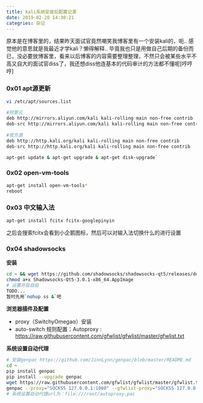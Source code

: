 ```yaml
---
title: kali系统安装后配置记录
date: 2019-02-20 14:30:21
categries: 杂记
---
```


原本是在博客里的，结果昨天面试官竟然嘲笑我博客里有一个安装kali的，呃.. 感觉他的意思就是我最近才学kali？懒得解释.. 毕竟我也只是用做自己后期的备份而已，没必要放博客里，看来以后博客的内容需要整理整理，不然只会被某些水平不高又自大的面试官diss了，我还想diss他连基本的代码审计的方法都不懂呢[哼哼哼]

### 0x01 apt源更新

```bash
vi /etc/apt/sources.list 
 
#阿里云
deb http://mirrors.aliyun.com/kali kali-rolling main non-free contrib
deb-src http://mirrors.aliyun.com/kali kali-rolling main non-free contrib
 
#官方源
deb http://http.kali.org/kali kali-rolling main non-free contrib
deb-src http://http.kali.org/kali kali-rolling main non-free contrib

apt-get update & apt-get upgrade & apt-get disk-upgrade`
```

### 0x02 open-vm-tools
```bash
apt-get install open-vm-tools*
reboot
```

### 0x03 中文输入法
```shell
apt-get install fcitx fcitx-googlepinyin
```
之后会搜索fcitx会看到小企鹅图标，然后可以对输入法切换什么的进行设置

### 0x04 shadowsocks 
**安装**  

```bash
cd ~ && wget https://github.com/shadowsocks/shadowsocks-qt5/releases/download/v3.0.1/Shadowsocks-Qt5-3.0.1-x86_64.AppImage
chmod a+x Shadowsocks-Qt5-3.0.1-x86_64.AppImage
# 设置开启自启
TODO...
暂时先用`nohup ss &`吧
```
**浏览器插件及配置**   

- proxy（SwitchyOmegaα）安装
- auto-switch 规则配置：Autoproxy : https://raw.githubusercontent.com/gfwlist/gfwlist/master/gfwlist.txt

**系统设置自动代理**   

```bash
# 安装genpac https://github.com/JinnLynn/genpac/blob/master/README.md  
cd ~
pip install genpac
pip install --upgrade genpac
wget https://raw.githubusercontent.com/gfwlist/gfwlist/master/gfwlist.txt
genpac --proxy="SOCKS5 127.0.0.1:1080" --gfwlist-proxy="SOCKS5 127.0.0.1:1080" -o autoproxy.pac --gfwlist-local="gfwlist.txt"
# 系统设置自动代理url为：file:///root/autoproxy.pac
```






